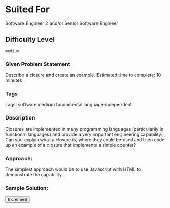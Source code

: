 # Suited For

Software Engineer 2 and/or Senior Software Engineer

## Difficulty Level

`medium`

### Given Problem Statement

Describe a closure and create an example. Estimated time to complete: 10 minutes

### Tags

Tags: software medium fundamental language-independent

### Description

Closures are implemented in many programming languages (particularily in functional languages) and provide a very important engineering capability.  Can you explain what a closure is, where they could be used and then code up an example of a closure that implements a simple counter?

### Approach:

The simplest approach would be to use Javascript with HTML to demonstrate the capability.

### Sample Solution:

<!DOCTYPE html>
<html>
<body>
<button type="button" onclick="myFunction()">Increment</button>
<p id="demo"></p>
<script>
var x = 0;
document.getElementById("demo").innerHTML = x;
function myFunction() {
  x = x + 1;
  document.getElementById("demo").innerHTML = x;
}
</script>
</body>
</html>
